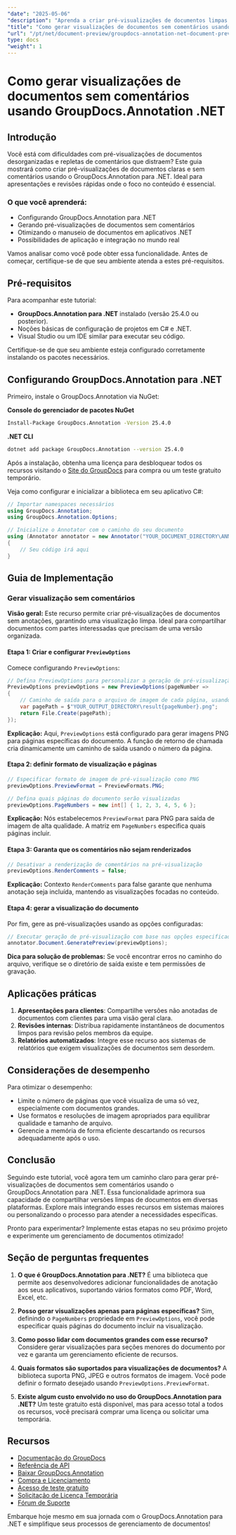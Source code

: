 ```yaml
---
"date": "2025-05-06"
"description": "Aprenda a criar pré-visualizações de documentos limpas e sem comentários usando o GroupDocs.Annotation para .NET. Siga este guia para aprimorar seus processos de apresentação e revisão de documentos."
"title": "Como gerar visualizações de documentos sem comentários usando GroupDocs.Annotation .NET"
"url": "/pt/net/document-preview/groupdocs-annotation-net-document-preview-no-comments/"
type: docs
"weight": 1
---
```


# Como gerar visualizações de documentos sem comentários usando GroupDocs.Annotation .NET

## Introdução

Você está com dificuldades com pré-visualizações de documentos desorganizadas e repletas de comentários que distraem? Este guia mostrará como criar pré-visualizações de documentos claras e sem comentários usando o GroupDocs.Annotation para .NET. Ideal para apresentações e revisões rápidas onde o foco no conteúdo é essencial.

### O que você aprenderá:
- Configurando GroupDocs.Annotation para .NET
- Gerando pré-visualizações de documentos sem comentários
- Otimizando o manuseio de documentos em aplicativos .NET
- Possibilidades de aplicação e integração no mundo real

Vamos analisar como você pode obter essa funcionalidade. Antes de começar, certifique-se de que seu ambiente atenda a estes pré-requisitos.

## Pré-requisitos

Para acompanhar este tutorial:
- **GroupDocs.Annotation para .NET** instalado (versão 25.4.0 ou posterior).
- Noções básicas de configuração de projetos em C# e .NET.
- Visual Studio ou um IDE similar para executar seu código.

Certifique-se de que seu ambiente esteja configurado corretamente instalando os pacotes necessários.

## Configurando GroupDocs.Annotation para .NET

Primeiro, instale o GroupDocs.Annotation via NuGet:

**Console do gerenciador de pacotes NuGet**
```bash
Install-Package GroupDocs.Annotation -Version 25.4.0
```

**.NET CLI**
```bash
dotnet add package GroupDocs.Annotation --version 25.4.0
```

Após a instalação, obtenha uma licença para desbloquear todos os recursos visitando o [Site do GroupDocs](https://purchase.groupdocs.com/buy) para compra ou um teste gratuito temporário.

Veja como configurar e inicializar a biblioteca em seu aplicativo C#:

```csharp
// Importar namespaces necessários
using GroupDocs.Annotation;
using GroupDocs.Annotation.Options;

// Inicialize o Annotator com o caminho do seu documento
using (Annotator annotator = new Annotator("YOUR_DOCUMENT_DIRECTORY\ANNOTATED_DOCX"))
{
    // Seu código irá aqui
}
```

## Guia de Implementação

### Gerar visualização sem comentários

**Visão geral:**
Este recurso permite criar pré-visualizações de documentos sem anotações, garantindo uma visualização limpa. Ideal para compartilhar documentos com partes interessadas que precisam de uma versão organizada.

#### Etapa 1: Criar e configurar `PreviewOptions`
Comece configurando `PreviewOptions`:

```csharp
// Defina PreviewOptions para personalizar a geração de pré-visualização
PreviewOptions previewOptions = new PreviewOptions(pageNumber =>
{
    // Caminho de saída para o arquivo de imagem de cada página, usando o número da página no nome do arquivo
    var pagePath = $"YOUR_OUTPUT_DIRECTORY\result{pageNumber}.png";
    return File.Create(pagePath);
});
```
**Explicação:** Aqui, `PreviewOptions` está configurado para gerar imagens PNG para páginas específicas do documento. A função de retorno de chamada cria dinamicamente um caminho de saída usando o número da página.

#### Etapa 2: definir formato de visualização e páginas

```csharp
// Especificar formato de imagem de pré-visualização como PNG
previewOptions.PreviewFormat = PreviewFormats.PNG;

// Defina quais páginas do documento serão visualizadas
previewOptions.PageNumbers = new int[] { 1, 2, 3, 4, 5, 6 };
```
**Explicação:** Nós estabelecemos `PreviewFormat` para PNG para saída de imagem de alta qualidade. A matriz em `PageNumbers` especifica quais páginas incluir.

#### Etapa 3: Garanta que os comentários não sejam renderizados

```csharp
// Desativar a renderização de comentários na pré-visualização
previewOptions.RenderComments = false;
```
**Explicação:** Contexto `RenderComments` para false garante que nenhuma anotação seja incluída, mantendo as visualizações focadas no conteúdo.

#### Etapa 4: gerar a visualização do documento

Por fim, gere as pré-visualizações usando as opções configuradas:

```csharp
// Executar geração de pré-visualização com base nas opções especificadas
annotator.Document.GeneratePreview(previewOptions);
```
**Dica para solução de problemas:** Se você encontrar erros no caminho do arquivo, verifique se o diretório de saída existe e tem permissões de gravação.

## Aplicações práticas

1. **Apresentações para clientes**: Compartilhe versões não anotadas de documentos com clientes para uma visão geral clara.
2. **Revisões internas**: Distribua rapidamente instantâneos de documentos limpos para revisão pelos membros da equipe.
3. **Relatórios automatizados**: Integre esse recurso aos sistemas de relatórios que exigem visualizações de documentos sem desordem.

## Considerações de desempenho

Para otimizar o desempenho:
- Limite o número de páginas que você visualiza de uma só vez, especialmente com documentos grandes.
- Use formatos e resoluções de imagem apropriados para equilibrar qualidade e tamanho de arquivo.
- Gerencie a memória de forma eficiente descartando os recursos adequadamente após o uso.

## Conclusão

Seguindo este tutorial, você agora tem um caminho claro para gerar pré-visualizações de documentos sem comentários usando o GroupDocs.Annotation para .NET. Essa funcionalidade aprimora sua capacidade de compartilhar versões limpas de documentos em diversas plataformas. Explore mais integrando esses recursos em sistemas maiores ou personalizando o processo para atender a necessidades específicas.

Pronto para experimentar? Implemente estas etapas no seu próximo projeto e experimente um gerenciamento de documentos otimizado!

## Seção de perguntas frequentes

1. **O que é GroupDocs.Annotation para .NET?** 
   É uma biblioteca que permite aos desenvolvedores adicionar funcionalidades de anotação aos seus aplicativos, suportando vários formatos como PDF, Word, Excel, etc.

2. **Posso gerar visualizações apenas para páginas específicas?**
   Sim, definindo o `PageNumbers` propriedade em `PreviewOptions`, você pode especificar quais páginas do documento incluir na visualização.

3. **Como posso lidar com documentos grandes com esse recurso?**
   Considere gerar visualizações para seções menores do documento por vez e garanta um gerenciamento eficiente de recursos.

4. **Quais formatos são suportados para visualizações de documentos?**
   A biblioteca suporta PNG, JPEG e outros formatos de imagem. Você pode definir o formato desejado usando `PreviewOptions.PreviewFormat`.

5. **Existe algum custo envolvido no uso do GroupDocs.Annotation para .NET?**
   Um teste gratuito está disponível, mas para acesso total a todos os recursos, você precisará comprar uma licença ou solicitar uma temporária.

## Recursos
- [Documentação do GroupDocs](https://docs.groupdocs.com/annotation/net/)
- [Referência de API](https://reference.groupdocs.com/annotation/net/)
- [Baixar GroupDocs.Annotation](https://releases.groupdocs.com/annotation/net/)
- [Compra e Licenciamento](https://purchase.groupdocs.com/buy)
- [Acesso de teste gratuito](https://releases.groupdocs.com/annotation/net/)
- [Solicitação de Licença Temporária](https://purchase.groupdocs.com/temporary-license/)
- [Fórum de Suporte](https://forum.groupdocs.com/c/annotation/) 

Embarque hoje mesmo em sua jornada com o GroupDocs.Annotation para .NET e simplifique seus processos de gerenciamento de documentos!